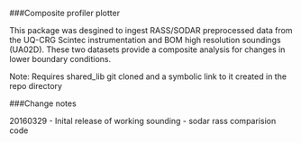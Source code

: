 ###Composite profiler plotter

This package was desgined to ingest RASS/SODAR preprocessed data from the UQ-CRG Scintec instrumentation and BOM high resolution soundings (UA02D).
These two datasets provide a composite analysis for changes in lower boundary conditions.

Note: Requires shared_lib git cloned and a symbolic link to it created in the repo directory

###Change notes

20160329 - Inital release of working sounding - sodar rass comparision code

